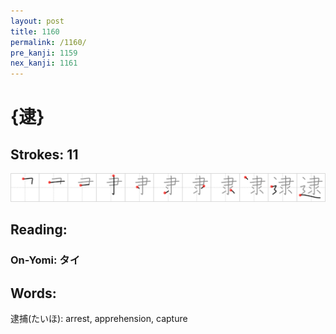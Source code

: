 ```yaml
---
layout: post
title: 1160
permalink: /1160/
pre_kanji: 1159
nex_kanji: 1161
---
```


# {逮}

## Strokes: 11

<div class="stroke"><img src="../images/E980AE.png" /></div>

## Reading:

### On-Yomi: タイ

## Words:

逮捕(たいほ): arrest, apprehension, capture
